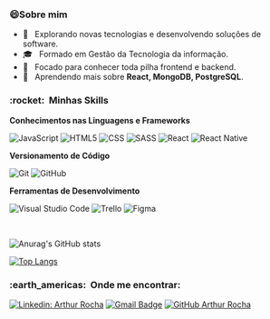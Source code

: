 <!-- ![](https://komarev.com/ghpvc/?username=angeloengcomp&color=006bed) -->

<h3>😄Sobre mim </h3>

- 🤔 &nbsp; Explorando novas tecnologias e desenvolvendo soluções de software.
- 🎓 &nbsp; Formado em Gestão da Tecnologia da informação.
- 💼 &nbsp; Focado para conhecer toda pilha frontend e backend.
- 🌱 &nbsp; Aprendendo mais sobre **React, MongoDB, PostgreSQL**.

<h3> :rocket: &nbsp;Minhas Skills </h3>

**Conhecimentos nas Linguagens e Frameworks**

 
  ![JavaScript](https://img.shields.io/badge/-JavaScript-333333?style=flat&logo=javascript)
  ![HTML5](https://img.shields.io/badge/-HTML5-333333?style=flat&logo=HTML5)
  ![CSS](https://img.shields.io/badge/-CSS-333333?style=flat&logo=CSS3&logoColor=1572B6)
  ![SASS](https://img.shields.io/badge/-SASS-333333?style=flat&logo=Sass&logoColor=e373f1)
  ![React](https://img.shields.io/badge/-React-333333?style=flat&logo=react)
  ![React Native](https://img.shields.io/badge/-React%20Native-333333?style=flat&logo=react)




**Versionamento de Código**

  ![Git](https://img.shields.io/badge/-Git-333333?style=flat&logo=git)
  ![GitHub](https://img.shields.io/badge/-GitHub-333333?style=flat&logo=github)

**Ferramentas de Desenvolvimento**

  ![Visual Studio Code](https://img.shields.io/badge/-Visual%20Studio%20Code-333333?style=flat&logo=visual-studio-code&logoColor=007ACC) 
  ![Trello](https://img.shields.io/badge/-Trello-333333?style=flat&logo=trello&logoColor=007ACC)
  ![Figma](https://img.shields.io/badge/-Figma-333333?style=flat&logo=figma&logoColor=007ACC)

<br/>


![Anurag's GitHub stats](https://github-readme-stats.vercel.app/api?username=ArthurMaciel95&show_icons=true&theme=tokyonight)

[![Top Langs](https://github-readme-stats.vercel.app/api/top-langs/?username=ArthurMaciel95&layout=compact&theme=tokyonight)](https://github.com/angeloengcomp/github-readme-stats)

<h3> :earth_americas: &nbsp;Onde me encontrar: </h3> 

[![Linkedin: Arthur Rocha](https://img.shields.io/badge/-AngeloRicardo-blue?style=flat-square&logo=Linkedin&logoColor=white&link=https://www.linkedin.com/in/arthur-rocha-3bb8021a0/)](https://www.linkedin.com/in/arthur-rocha-3bb8021a0/)
[![Gmail Badge](https://img.shields.io/badge/-contato@angeloricardo.tech-006bed?style=flat-square&logo=Gmail&logoColor=white&link=mailto:arthurnmrocha@gmail.com)](mailto:arthurnmrocha@gmail.com)
[![GitHub Arthur Rocha]( https://img.shields.io/github/followers/angeloengcomp?label=follow&style=social)](https://github.com/angeloengcomp)
